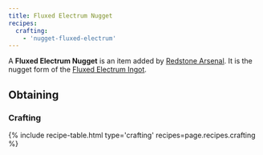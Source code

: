 ```yaml
--- 
title: Fluxed Electrum Nugget
recipes: 
  crafting: 
    - 'nugget-fluxed-electrum'
--- 
```


A **Fluxed Electrum Nugget** is an item added by [Redstone Arsenal](/docs/redstone-arsenal/). It is the nugget form of the [Fluxed Electrum Ingot](/docs/redstone-arsenal/materials/fluxed-electrum-ingot).

Obtaining
---------

### Crafting
{% include recipe-table.html type='crafting' recipes=page.recipes.crafting %}